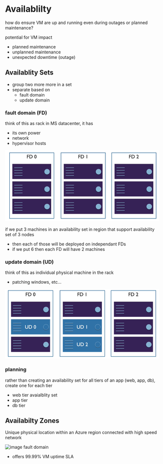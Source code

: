# Availablilty

how do ensure VM are up and running even during outages or planned maintenance?

potential for VM impact
* planned maintenance
* unplanned maintenance
* unexpected downtime (outage)

## Availablity Sets

* group two more more in a set
* separate based on 
    * fault domain
    * update domain


### fault domain (FD)

think of this as rack in MS datacenter, it has
* its own power
* network
* hypervisor hosts

![image fault domain](./img/fault-domain.png)

if we put 3 machines in an availability set in region that support availability set of 3 nodes
* then each of those will be deployed on independant FDs
* if we put 6 then each FD will have 2 machines

### update domain (UD)

think of this as individual physical machine in the rack

* patching windows, etc...

![image fault domain](./img/fault-update-domain.png)

### planning

rather than creating an availability set for all tiers of an app (web, app, db), create one for each tier

* web tier avaialblity set
* app tier
* db tier

## Availabilty Zones

Unique physical location within an Azure region connected with high speed network

![image fault domain](./img/availability-zones.png)


* offers 99.99% VM uptime SLA